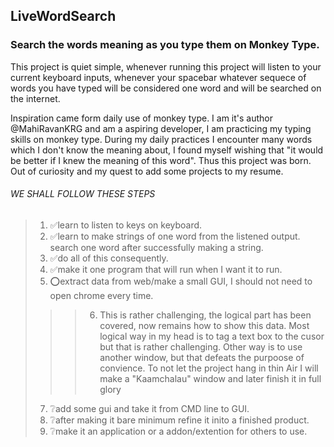 ## LiveWordSearch
### Search the words meaning as you type them on Monkey Type.

This project is quiet simple, whenever running this project will listen to your current keyboard inputs, whenever your spacebar whatever sequece of words you have typed will be considered one word and will be searched on the internet.

Inspiration came form daily use of monkey type. I am it's author @MahiRavanKRG and am a aspiring developer, I am practicing my typing skills on monkey type. During my daily practices I encounter many words which I don't know the meaning about, I found myself wishing that "it would be better if I knew the meaning of this word". Thus this project was born. Out of curiosity and my quest to add some projects to my resume.

###### WE SHALL FOLLOW THESE STEPS
>  1. ✅learn to listen to keys on keyboard.
>  2. ✅learn to make strings of one word from the listened output.
search one word after successfully making a string.
>  3. ✅do all of this consequently.
>  4. ✅make it one program that will run when I want it to run.
>  5. ⭕extract data from web/make a small GUI, I should not need to open chrome every time.
>>>  6. This is rather challenging, the logical part has been covered, now remains how to show this data. Most logical way in my head is to tag a text box to the cusor but that is rather challenging. Other way is to use another window, but that defeats the purpoose of convience. To not let the project hang in thin Air I will make a "Kaamchalau" window and later finish it in full glory
>  7. ❔add some gui and take it from CMD line to GUI.
>  8. ❔after making it bare minimum refine it inito a finished product.
>  9. ❔make it an application or a addon/extention for others to use.
